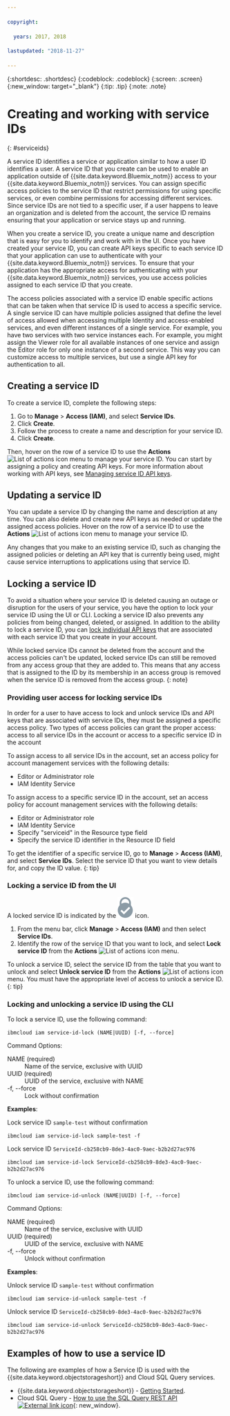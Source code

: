```yaml
---

copyright:

  years: 2017, 2018
  
lastupdated: "2018-11-27"

---
```


{:shortdesc: .shortdesc}
{:codeblock: .codeblock}
{:screen: .screen}
{:new_window: target="_blank"}
{:tip: .tip}
{:note: .note}

# Creating and working with service IDs
{: #serviceids}

A service ID identifies a service or application similar to how a user ID identifies a user. A service ID that you create can be used to enable an application outside of {{site.data.keyword.Bluemix_notm}} access to your {{site.data.keyword.Bluemix_notm}} services. You can assign specific access policies to the service ID that restrict permissions for using specific services, or even combine permissions for accessing different services. Since service IDs are not tied to a specific user, if a user happens to leave an organization and is deleted from the account, the service ID remains ensuring that your application or service stays up and running.

When you create a service ID, you create a unique name and description that is easy for you to identify and work with in the UI. Once you have created your service ID, you can create API keys specific to each service ID that your application can use to authenticate with your {{site.data.keyword.Bluemix_notm}} services. To ensure that your application has the appropriate access for authenticating with your {{site.data.keyword.Bluemix_notm}} services, you use access policies assigned to each service ID that you create. 

The access policies associated with a service ID enable specific actions that can be taken when that service ID is used to access a specific service. A single service ID can have multiple policies assigned that define the level of access allowed when accessing multiple Identity and access-enabled services, and even different instances of a single service. For example, you have two services with two service instances each. For example, you might assign the Viewer role for all available instances of one service and assign the Editor role for only one instance of a second service. This way you can customize access to multiple services, but use a single API key for authentication to all.


## Creating a service ID

To create a service ID, complete the following steps:

1. Go to **Manage** &gt; **Access (IAM)**, and select **Service IDs**. 
2. Click **Create**.
3. Follow the process to create a name and description for your service ID. 
4. Click **Create**. 

Then, hover on the row of a service ID to use the **Actions** ![List of actions icon](../icons/action-menu-icon.svg) menu to manage your service ID. You can start by assigning a policy and creating API keys. For more information about working with API keys, see [Managing service ID API keys](/docs/iam/serviceid_keys.html#serviceidapikeys). 

## Updating a service ID

You can update a service ID by changing the name and description at any time. You can also delete and create new API keys as needed or update the assigned access policies. Hover on the row of a service ID to use the **Actions** ![List of actions icon](../icons/action-menu-icon.svg) menu to manage your service ID.

Any changes that you make to an existing service ID, such as changing the assigned policies or deleting an API key that is currently being used, might cause service interruptions to applications using that service ID.

## Locking a service ID

To avoid a situation where your service ID is deleted causing an outage or disruption for the users of your service, you have the option to lock your service ID using the UI or CLI. Locking a service ID also prevents any policies from being changed, deleted, or assigned. In addition to the ability to lock a service ID, you can [lock individual API keys](/docs/iam/serviceid_keys.html#lockkey) that are associated with each service ID that you create in your account. 

While locked service IDs cannot be deleted from the account and the access policies can't be updated, locked service IDs can still be removed from any access group that they are added to. This means that any access that is assigned to the ID by its membership in an access group is removed when the service ID is removed from the access group.
{: note}

### Providing user access for locking service IDs

In order for a user to have access to lock and unlock service IDs and API keys that are associated with service IDs, they must be assigned a specific access policy. Two types of access policies can grant the proper access: access to all service IDs in the account or access to a specific service ID in the account

To assign access to all service IDs in the account, set an access policy for account management services with the following details:

* Editor or Administrator role 
* IAM Identity Service

To assign access to a specific service ID in the account, set an access policy for account management services with the following details:

* Editor or Administrator role
* IAM Identity Service
* Specify "serviceid" in the Resource type field 
* Specify the service ID identifier in the Resource ID field

To get the identifier of a specific service ID, go to **Manage** > **Access (IAM)**, and select **Service IDs**. Select the service ID that you want to view details for, and copy the ID value.
{: tip}

### Locking a service ID from the UI

A locked service ID is indicated by the ![Locked icon](images/locked.svg "Locked") icon.

1. From the menu bar, click **Manage** &gt; **Access (IAM)** and then select **Service IDs**.
2. Identify the row of the service ID that you want to lock, and select **Lock service ID** from the **Actions** ![List of actions icon](../icons/action-menu-icon.svg) menu.

To unlock a service ID, select the service ID from the table that you want to unlock and select **Unlock service ID** from the **Actions** ![List of actions icon](../icons/action-menu-icon.svg) menu. You must have the appropriate level of access to unlock a service ID.
{: tip}


### Locking and unlocking a service ID using the CLI

To lock a service ID, use the following command:

```
ibmcloud iam service-id-lock (NAME|UUID) [-f, --force]
```

Command Options:

<dl>
  <dt>NAME (required)</dt>
  <dd>Name of the service, exclusive with UUID</dd>
  <dt>UUID (required)</dt>
  <dd>UUID of the service, exclusive with NAME</dd>
  <dt>-f, --force</dt>
  <dd>Lock without confirmation</dd>
</dl>

<strong>Examples</strong>:

Lock service ID `sample-test` without confirmation

```
ibmcloud iam service-id-lock sample-test -f
```

Lock service ID `ServiceId-cb258cb9-8de3-4ac0-9aec-b2b2d27ac976`

```
ibmcloud iam service-id-lock ServiceId-cb258cb9-8de3-4ac0-9aec-b2b2d27ac976
```

To unlock a service ID, use the following command:

 ```
ibmcloud iam service-id-unlock (NAME|UUID) [-f, --force]
```

Command Options:

<dl>
  <dt>NAME (required)</dt>
  <dd>Name of the service, exclusive with UUID</dd>
  <dt>UUID (required)</dt>
  <dd>UUID of the service, exclusive with NAME</dd>
  <dt>-f, --force</dt>
  <dd>Unlock without confirmation</dd>
</dl>

<strong>Examples</strong>:

Unlock service ID `sample-test` without confirmation

```
ibmcloud iam service-id-unlock sample-test -f
```

Unlock service ID `ServiceId-cb258cb9-8de3-4ac0-9aec-b2b2d27ac976`

```
ibmcloud iam service-id-unlock ServiceId-cb258cb9-8de3-4ac0-9aec-b2b2d27ac976
```


## Examples of how to use a service ID

The following are examples of how a Service ID is used with the {{site.data.keyword.objectstorageshort}} and Cloud SQL Query services.

- {{site.data.keyword.objectstorageshort}} - [Getting Started](/docs/services/cloud-object-storage/getting-started-cli.html#getting-started-cli-).
- Cloud SQL Query - [How to use the SQL Query REST API ![External link icon](../icons/launch-glyph.svg)](https://www.youtube.com/embed/s6S4AdJItHk?rel=0){: new_window}.



